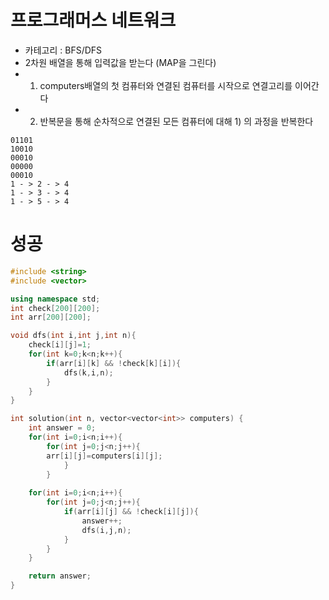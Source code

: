 # 프로그래머스 네트워크

- 카테고리 : BFS/DFS
- 2차원 배열을 통해 입력값을 받는다 (MAP을 그린다)
- 1) computers배열의 첫 컴퓨터와 연결된 컴퓨터를 시작으로 연결고리를 이어간다
- 2) 반복문을 통해 순차적으로 연결된 모든 컴퓨터에 대해 1) 의 과정을 반복한다

```
01101
10010
00010
00000
00010
1 - > 2 - > 4
1 - > 3 - > 4
1 - > 5 - > 4
```

# 성공

```C++
#include <string>
#include <vector>

using namespace std;
int check[200][200];
int arr[200][200];

void dfs(int i,int j,int n){
    check[i][j]=1;
    for(int k=0;k<n;k++){
        if(arr[i][k] && !check[k][i]){ 
            dfs(k,i,n);
        }
    }  
}

int solution(int n, vector<vector<int>> computers) {
    int answer = 0;
    for(int i=0;i<n;i++){
        for(int j=0;j<n;j++){
        arr[i][j]=computers[i][j];            
            }
        }
    
    for(int i=0;i<n;i++){
        for(int j=0;j<n;j++){  
            if(arr[i][j] && !check[i][j]){
                answer++;
                dfs(i,j,n);
            }
        }
    }

    return answer;
}
```

